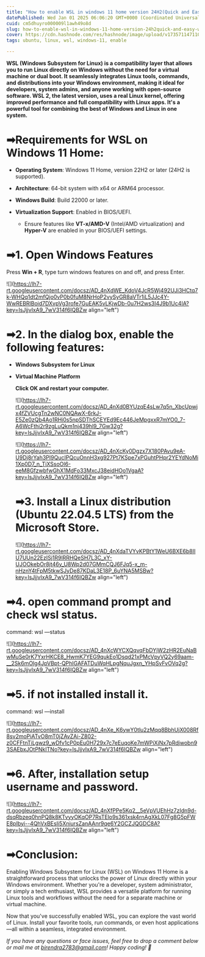```yaml
---
title: "How to enable WSL in windows 11 home version 24H2(Quick and Easy Way).🚀"
datePublished: Wed Jan 01 2025 06:06:20 GMT+0000 (Coordinated Universal Time)
cuid: cm5dhuyro000009l1awh49o8d
slug: how-to-enable-wsl-in-windows-11-home-version-24h2quick-and-easy-way
cover: https://cdn.hashnode.com/res/hashnode/image/upload/v1735711471102/5027ec72-525d-499a-88c5-04dbdb5b5228.jpeg
tags: ubuntu, linux, wsl, windows-11, enable

---
```


**WSL (Windows Subsystem for Linux) is a compatibility layer that allows you to run Linux directly on Windows without the need for a virtual machine or dual boot. It seamlessly integrates Linux tools, commands, and distributions into your Windows environment, making it ideal for developers, system admins, and anyone working with open-source software. WSL 2, the latest version, uses a real Linux kernel, offering improved performance and full compatibility with Linux apps. It's a powerful tool for combining the best of Windows and Linux in one system.**

# ➡Requirements for WSL on Windows 11 Home:  

* **Operating System**: Windows 11 Home, version 22H2 or later (24H2 is supported).
    
* **Architecture**: 64-bit system with x64 or ARM64 processor.
    
* **Windows Build**: Build 22000 or later.
    
* **Virtualization Support**: Enabled in BIOS/UEFI.
    
    * Ensure features like **VT-x/AMD-V** (Intel/AMD virtualization) and **Hyper-V** are enabled in your BIOS/UEFI settings.  
          
          
        

# ➡1. Open **Windows Features**  

Press **Win + R**, type turn windows features on and off, and press Enter.  

![](https://lh7-rt.googleusercontent.com/docsz/AD_4nXdWE_KdoV4JcR5Wj492UJi3HCtq7k-WHQq1dt2mfQjo0vP0b0fuM8NrHoP2vySyGR8aVTr1iL5JJc4Y-WwREBRlBoid7DXvpVg3rofe7GuEAK5vLKjwDb-0u7H2ws3I4J9b1Uc4IA?key=IsJjjvIxA9_7wV314f6IQBZw align="left")

# ➡2. In the dialog box, enable the following features:

* **Windows Subsystem for Linux**
    
* **Virtual Machine Platform**
    
      
      
      
    **Click OK and restart your computer.**  
    
    ![](https://lh7-rt.googleusercontent.com/docsz/AD_4nXd0BYUzqE4sLw7q5n_XbcUpwjx4fZVUcgTn2wNC0NQAwX-6rkJ-E5Ze0zQb4Ao1RHi0s5npSDThSCEYEd9Ec446JeMpgxxR7mYO0_7-A6WcFthi2r9zgLuQkm1nj439hl9_7Gw32g?key=IsJjjvIxA9_7wV314f6IQBZw align="left")
    
    ![](https://lh7-rt.googleusercontent.com/docsz/AD_4nXcKy0Dgzx7X180PAvu9eA-U9Dj8rYah3PI9QucIPQcuOnnH3xg927Pt7KSpe7xPGuhtPHpr2YEYdNoMi1Xp0D7_n_TiXSsoOl6-eeM8GfzwbfwGhX1MdFo33MxcJ38eidHOo1VgaA?key=IsJjjvIxA9_7wV314f6IQBZw align="left")
    
    # ➡3. Install a Linux distribution (Ubuntu 22.04.5 LTS) from the **Microsoft Store**.  
    
    ![](https://lh7-rt.googleusercontent.com/docsz/AD_4nXdaTVYvKPBtY1WeU6BXE6b8IIU7UUn22EzISj1R9lRRHQeSH7L3C_xY-UJOOkebOr8jt46y_U8Wp2d07GMmCQJ6FJq5-x_m-nHznY4tFpM5tkwSJyDe87KDaL3E18P_6uYNA5MSBw?key=IsJjjvIxA9_7wV314f6IQBZw align="left")
    

# ➡4. open command prompt and check wsl status.

command: wsl —status  
  

![](https://lh7-rt.googleusercontent.com/docsz/AD_4nXcWYCXQqvqFbDYjW2zHR2EuNaBwMuSe0rK7YxrHKCE8_HwmK7YEG9qukEo1Dsqd21xPMcVpyVQ2y69aam-__2Sk6mOlg4JpVBpt-QPhIGAFATDuWqHLpgNquJgxn_YHpSvFvOVq2g?key=IsJjjvIxA9_7wV314f6IQBZw align="left")

# ➡5. if not installed install it.  
  

command: wsl —install  

![](https://lh7-rt.googleusercontent.com/docsz/AD_4nXe_K6ywY0tlu2zMqq8BbhUjX008Rf8sv2moPiATvO8mT0jZAvZAi-Z802-z0CFFtnTiLgwz9_wDfv1cP0pEu0H729x7c7eEuqoKe7mWPiXjNx7pRdjwobn93SAEbxJOtPNkITNo?key=IsJjjvIxA9_7wV314f6IQBZw align="left")

# ➡6. After, installation setup username and password.

![](https://lh7-rt.googleusercontent.com/docsz/AD_4nXfPPe5Kq2__5eVpVUEhHz7zIdn9d-dsqRbzeq0hnPQ8k8KTvyyOKqOP7RsTElo9s361xsk4rnAgXkL07Fg8G5pFWE8pIbyi--4QhVxBEsIi5XniursZanAAnr9qe6Y2GCZJQGDC8A?key=IsJjjvIxA9_7wV314f6IQBZw align="left")

# ➡Conclusion:

Enabling Windows Subsystem for Linux (WSL) on Windows 11 Home is a straightforward process that unlocks the power of Linux directly within your Windows environment. Whether you're a developer, system administrator, or simply a tech enthusiast, WSL provides a versatile platform for running Linux tools and workflows without the need for a separate machine or virtual machine.

Now that you've successfully enabled WSL, you can explore the vast world of Linux. Install your favorite tools, run commands, or even host applications—all within a seamless, integrated environment.

*If you have any questions or face issues, feel free to drop a comment below or mail me at birendra2783@gmail.com! Happy coding! 🚀*